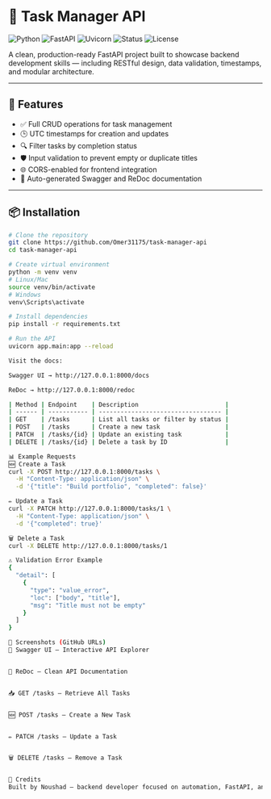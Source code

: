 # 🧠 Task Manager API

![Python](https://img.shields.io/badge/Python-3.12-blue?logo=python)
![FastAPI](https://img.shields.io/badge/FastAPI-0.110-009688?logo=fastapi)
![Uvicorn](https://img.shields.io/badge/Uvicorn-Running-success?logo=uvicorn)
![Status](https://img.shields.io/badge/Status-Completed-brightgreen)
![License](https://img.shields.io/badge/License-MIT-lightgrey)

A clean, production-ready FastAPI project built to showcase backend development skills — including RESTful design, data validation, timestamps, and modular architecture.

---

## 🚀 Features

- ✅ Full CRUD operations for task management
- 🕒 UTC timestamps for creation and updates
- 🔍 Filter tasks by completion status
- 🛡️ Input validation to prevent empty or duplicate titles
- 🌐 CORS-enabled for frontend integration
- 📄 Auto-generated Swagger and ReDoc documentation

---

## 📦 Installation

```bash
# Clone the repository
git clone https://github.com/Omer31175/task-manager-api
cd task-manager-api

# Create virtual environment
python -m venv venv
# Linux/Mac
source venv/bin/activate
# Windows
venv\Scripts\activate

# Install dependencies
pip install -r requirements.txt

# Run the API
uvicorn app.main:app --reload

Visit the docs:

Swagger UI → http://127.0.0.1:8000/docs

ReDoc → http://127.0.0.1:8000/redoc

| Method | Endpoint    | Description                        |
| ------ | ----------- | ---------------------------------- |
| GET    | /tasks      | List all tasks or filter by status |
| POST   | /tasks      | Create a new task                  |
| PATCH  | /tasks/{id} | Update an existing task            |
| DELETE | /tasks/{id} | Delete a task by ID                |

📊 Example Requests
🆕 Create a Task
curl -X POST http://127.0.0.1:8000/tasks \
  -H "Content-Type: application/json" \
  -d '{"title": "Build portfolio", "completed": false}'

✏️ Update a Task
curl -X PATCH http://127.0.0.1:8000/tasks/1 \
  -H "Content-Type: application/json" \
  -d '{"completed": true}'

🗑️ Delete a Task
curl -X DELETE http://127.0.0.1:8000/tasks/1

⚠️ Validation Error Example
{
  "detail": [
    {
      "type": "value_error",
      "loc": ["body", "title"],
      "msg": "Title must not be empty"
    }
  ]
}

📸 Screenshots (GitHub URLs)
🧭 Swagger UI — Interactive API Explorer


📘 ReDoc — Clean API Documentation


📥 GET /tasks — Retrieve All Tasks


🆕 POST /tasks — Create a New Task


✏️ PATCH /tasks — Update a Task


🗑️ DELETE /tasks — Remove a Task


🙌 Credits
Built by Noushad — backend developer focused on automation, FastAPI, and clean architecture.








